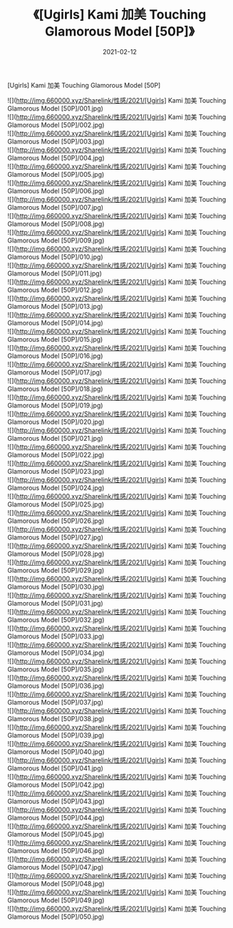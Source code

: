 ﻿---
layout: post
title:  《[Ugirls] Kami 加美 Touching Glamorous Model [50P]》
date:   2021-02-12
img: http://img.660000.xyz/Sharelink/性感/2021/[Ugirls] Kami 加美 Touching Glamorous Model [50P]/000.jpg
categories: [美女, 清纯, 唯美]
---

[Ugirls] Kami 加美 Touching Glamorous Model [50P]

  ![](http://img.660000.xyz/Sharelink/性感/2021/[Ugirls] Kami 加美 Touching Glamorous Model [50P]/001.jpg) <br> ![](http://img.660000.xyz/Sharelink/性感/2021/[Ugirls] Kami 加美 Touching Glamorous Model [50P]/002.jpg) <br> ![](http://img.660000.xyz/Sharelink/性感/2021/[Ugirls] Kami 加美 Touching Glamorous Model [50P]/003.jpg) <br> ![](http://img.660000.xyz/Sharelink/性感/2021/[Ugirls] Kami 加美 Touching Glamorous Model [50P]/004.jpg) <br> ![](http://img.660000.xyz/Sharelink/性感/2021/[Ugirls] Kami 加美 Touching Glamorous Model [50P]/005.jpg) <br> ![](http://img.660000.xyz/Sharelink/性感/2021/[Ugirls] Kami 加美 Touching Glamorous Model [50P]/006.jpg) <br> ![](http://img.660000.xyz/Sharelink/性感/2021/[Ugirls] Kami 加美 Touching Glamorous Model [50P]/007.jpg) <br> ![](http://img.660000.xyz/Sharelink/性感/2021/[Ugirls] Kami 加美 Touching Glamorous Model [50P]/008.jpg) <br> ![](http://img.660000.xyz/Sharelink/性感/2021/[Ugirls] Kami 加美 Touching Glamorous Model [50P]/009.jpg) <br> ![](http://img.660000.xyz/Sharelink/性感/2021/[Ugirls] Kami 加美 Touching Glamorous Model [50P]/010.jpg) <br> ![](http://img.660000.xyz/Sharelink/性感/2021/[Ugirls] Kami 加美 Touching Glamorous Model [50P]/011.jpg) <br> ![](http://img.660000.xyz/Sharelink/性感/2021/[Ugirls] Kami 加美 Touching Glamorous Model [50P]/012.jpg) <br> ![](http://img.660000.xyz/Sharelink/性感/2021/[Ugirls] Kami 加美 Touching Glamorous Model [50P]/013.jpg) <br> ![](http://img.660000.xyz/Sharelink/性感/2021/[Ugirls] Kami 加美 Touching Glamorous Model [50P]/014.jpg) <br> ![](http://img.660000.xyz/Sharelink/性感/2021/[Ugirls] Kami 加美 Touching Glamorous Model [50P]/015.jpg) <br> ![](http://img.660000.xyz/Sharelink/性感/2021/[Ugirls] Kami 加美 Touching Glamorous Model [50P]/016.jpg) <br> ![](http://img.660000.xyz/Sharelink/性感/2021/[Ugirls] Kami 加美 Touching Glamorous Model [50P]/017.jpg) <br> ![](http://img.660000.xyz/Sharelink/性感/2021/[Ugirls] Kami 加美 Touching Glamorous Model [50P]/018.jpg) <br> ![](http://img.660000.xyz/Sharelink/性感/2021/[Ugirls] Kami 加美 Touching Glamorous Model [50P]/019.jpg) <br> ![](http://img.660000.xyz/Sharelink/性感/2021/[Ugirls] Kami 加美 Touching Glamorous Model [50P]/020.jpg) <br> ![](http://img.660000.xyz/Sharelink/性感/2021/[Ugirls] Kami 加美 Touching Glamorous Model [50P]/021.jpg) <br> ![](http://img.660000.xyz/Sharelink/性感/2021/[Ugirls] Kami 加美 Touching Glamorous Model [50P]/022.jpg) <br> ![](http://img.660000.xyz/Sharelink/性感/2021/[Ugirls] Kami 加美 Touching Glamorous Model [50P]/023.jpg) <br> ![](http://img.660000.xyz/Sharelink/性感/2021/[Ugirls] Kami 加美 Touching Glamorous Model [50P]/024.jpg) <br> ![](http://img.660000.xyz/Sharelink/性感/2021/[Ugirls] Kami 加美 Touching Glamorous Model [50P]/025.jpg) <br> ![](http://img.660000.xyz/Sharelink/性感/2021/[Ugirls] Kami 加美 Touching Glamorous Model [50P]/026.jpg) <br> ![](http://img.660000.xyz/Sharelink/性感/2021/[Ugirls] Kami 加美 Touching Glamorous Model [50P]/027.jpg) <br> ![](http://img.660000.xyz/Sharelink/性感/2021/[Ugirls] Kami 加美 Touching Glamorous Model [50P]/028.jpg) <br> ![](http://img.660000.xyz/Sharelink/性感/2021/[Ugirls] Kami 加美 Touching Glamorous Model [50P]/029.jpg) <br> ![](http://img.660000.xyz/Sharelink/性感/2021/[Ugirls] Kami 加美 Touching Glamorous Model [50P]/030.jpg) <br> ![](http://img.660000.xyz/Sharelink/性感/2021/[Ugirls] Kami 加美 Touching Glamorous Model [50P]/031.jpg) <br> ![](http://img.660000.xyz/Sharelink/性感/2021/[Ugirls] Kami 加美 Touching Glamorous Model [50P]/032.jpg) <br> ![](http://img.660000.xyz/Sharelink/性感/2021/[Ugirls] Kami 加美 Touching Glamorous Model [50P]/033.jpg) <br> ![](http://img.660000.xyz/Sharelink/性感/2021/[Ugirls] Kami 加美 Touching Glamorous Model [50P]/034.jpg) <br> ![](http://img.660000.xyz/Sharelink/性感/2021/[Ugirls] Kami 加美 Touching Glamorous Model [50P]/035.jpg) <br> ![](http://img.660000.xyz/Sharelink/性感/2021/[Ugirls] Kami 加美 Touching Glamorous Model [50P]/036.jpg) <br> ![](http://img.660000.xyz/Sharelink/性感/2021/[Ugirls] Kami 加美 Touching Glamorous Model [50P]/037.jpg) <br> ![](http://img.660000.xyz/Sharelink/性感/2021/[Ugirls] Kami 加美 Touching Glamorous Model [50P]/038.jpg) <br> ![](http://img.660000.xyz/Sharelink/性感/2021/[Ugirls] Kami 加美 Touching Glamorous Model [50P]/039.jpg) <br> ![](http://img.660000.xyz/Sharelink/性感/2021/[Ugirls] Kami 加美 Touching Glamorous Model [50P]/040.jpg) <br> ![](http://img.660000.xyz/Sharelink/性感/2021/[Ugirls] Kami 加美 Touching Glamorous Model [50P]/041.jpg) <br> ![](http://img.660000.xyz/Sharelink/性感/2021/[Ugirls] Kami 加美 Touching Glamorous Model [50P]/042.jpg) <br> ![](http://img.660000.xyz/Sharelink/性感/2021/[Ugirls] Kami 加美 Touching Glamorous Model [50P]/043.jpg) <br> ![](http://img.660000.xyz/Sharelink/性感/2021/[Ugirls] Kami 加美 Touching Glamorous Model [50P]/044.jpg) <br> ![](http://img.660000.xyz/Sharelink/性感/2021/[Ugirls] Kami 加美 Touching Glamorous Model [50P]/045.jpg) <br> ![](http://img.660000.xyz/Sharelink/性感/2021/[Ugirls] Kami 加美 Touching Glamorous Model [50P]/046.jpg) <br> ![](http://img.660000.xyz/Sharelink/性感/2021/[Ugirls] Kami 加美 Touching Glamorous Model [50P]/047.jpg) <br> ![](http://img.660000.xyz/Sharelink/性感/2021/[Ugirls] Kami 加美 Touching Glamorous Model [50P]/048.jpg) <br> ![](http://img.660000.xyz/Sharelink/性感/2021/[Ugirls] Kami 加美 Touching Glamorous Model [50P]/049.jpg) <br> ![](http://img.660000.xyz/Sharelink/性感/2021/[Ugirls] Kami 加美 Touching Glamorous Model [50P]/050.jpg) <br>